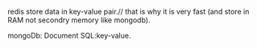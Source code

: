 <!-- logout feature?
/ // method: changing the previous cookie
        // res.cookie("token","hojsghoahgjnjnoiensdnoigjnjnomnoinairo");

        // // method: expiring the cookies(clearing the cookies)
        res.cookie("token",null,{expires: new Date(Date.now())});


disadvantage of this? anyone can copy the token(before) and paste there, they will eassly get our access 

then what is the solution?

can we make a data base where we store the token into blocklist .
and whenever token come we verify first from blocklist.
but by this method we do the DB call.
and when token expire then db se delete kro, but this method is overwalming(extra headache).

now redis come into the picture
advantage of redis over above points?
why we need redis?
what is redis?
use-case of redis? -->

redis store data in key-value pair.// that is why it is very fast (and store in RAM not secondry memory like mongodb).

mongoDb: Document
SQL:key-value. 